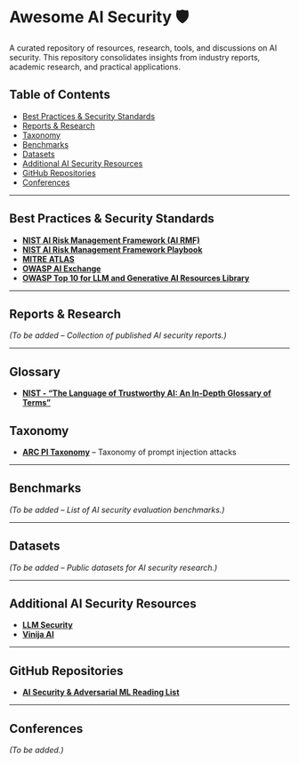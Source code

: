 # Awesome AI Security 🛡️  

A curated repository of resources, research, tools, and discussions on AI security. This repository consolidates insights from industry reports, academic research, and practical applications.  

## Table of Contents  

- [Best Practices & Security Standards](#best-practices--security-standards)  
- [Reports & Research](#reports--research)  
- [Taxonomy](#taxonomy)  
- [Benchmarks](#benchmarks)  
- [Datasets](#datasets)  
- [Additional AI Security Resources](#additional-ai-security-resources)  
- [GitHub Repositories](#github-repositories)  
- [Conferences](#conferences)  

---

## Best Practices & Security Standards  

- **[NIST AI Risk Management Framework (AI RMF)](https://nvlpubs.nist.gov/nistpubs/ai/NIST.AI.100-1.pdf)**
- **[NIST AI Risk Management Framework Playbook](https://airc.nist.gov/airmf-resources/playbook/)**
- **[MITRE ATLAS](http://atlas.mitre.org)**  
- **[OWASP AI Exchange](https://owaspai.org/docs/ai_security_overview/)**  
- **[OWASP Top 10 for LLM and Generative AI Resources Library](https://owasp.org/www-project-top-10-for-large-language-model-applications/)**  

---

## Reports & Research  

*(To be added – Collection of published AI security reports.)*  

---

## Glossary

- **[NIST - “The Language of Trustworthy AI: An In-Depth Glossary of Terms”](https://airc.nist.gov/glossary/)**

## Taxonomy  

- **[ARC PI Taxonomy](https://github.com/Arcanum-Sec/arc_pi_taxonomy)** – Taxonomy of prompt injection attacks  

---

## Benchmarks  

*(To be added – List of AI security evaluation benchmarks.)*  

---

## Datasets  

*(To be added – Public datasets for AI security research.)*  

---

## Additional AI Security Resources  

- **[LLM Security](http://llmsecurity.net)**  
- **[Vinija AI](http://vinija.ai/models/LLM/)**  

---

## GitHub Repositories  

- **[AI Security & Adversarial ML Reading List](https://github.com/AI-secure/awesome-adversarial-machine-learning)**  

---

## Conferences  

*(To be added.)*  
